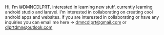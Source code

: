 Hi, I’m @DMNCDLPRT.
interested in learning new stuff.
currently learning android studio and laravel.
I’m interested in collaborating on creating cool android apps and websites.
if you are interested in collaborating or have any inquiries you can email me here -> dmncdlprt@gmail.com or dlprtdmn@outlook.com
